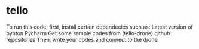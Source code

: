 # tello
To run this code;
first, install certain dependecies such as:
Latest version of pyhton
Pycharm
Get some sample codes from (tello-drone) github repositories
Then, write your codes and connect to the drone 
